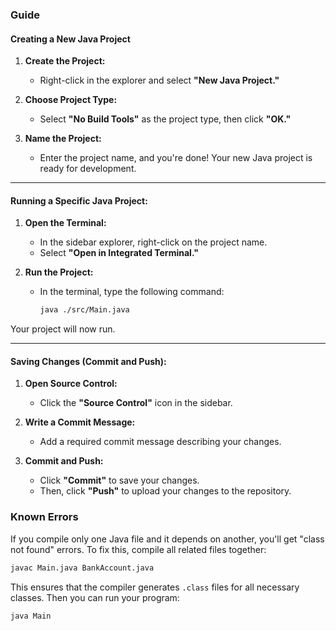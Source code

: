 ### Guide

#### Creating a New Java Project

1. **Create the Project:**
   - Right-click in the explorer and select **"New Java Project."**

2. **Choose Project Type:**
   - Select **"No Build Tools"** as the project type, then click **"OK."**

3. **Name the Project:**
   - Enter the project name, and you're done! Your new Java project is ready for development.
  
---

#### Running a Specific Java Project:
1. **Open the Terminal:**
   - In the sidebar explorer, right-click on the project name.
   - Select **"Open in Integrated Terminal."**

2. **Run the Project:**
   - In the terminal, type the following command:
     ```bash
     java ./src/Main.java
     ```

Your project will now run.

---

#### Saving Changes (Commit and Push):
1. **Open Source Control:**
   - Click the **"Source Control"** icon in the sidebar.

2. **Write a Commit Message:**
   - Add a required commit message describing your changes.

3. **Commit and Push:**
   - Click **"Commit"** to save your changes.
   - Then, click **"Push"** to upload your changes to the repository.

### Known Errors
If you compile only one Java file and it depends on another, you'll get "class not found" errors. To fix this, compile all related files together:

```bash
javac Main.java BankAccount.java
```

This ensures that the compiler generates `.class` files for all necessary classes. Then you can run your program:

```bash
java Main
```
